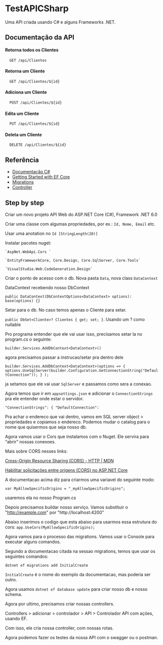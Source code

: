 
# TestAPICSharp

Uma API criada usando C# e alguns Frameworks .NET.




## Documentação da API

#### Retorna todos os Clientes

```http
  GET /api/Clientes
```

#### Retorna um Cliente

```http
  GET /api/Clientes/${id}
```

#### Adiciona um Cliente

```http
  POST /api/Clientes/${id}
```

#### Edita um Cliente

```http
  PUT /api/Clientes/${id}
``` 

#### Deleta um Cliente

```http
  DELETE /api/Clientes/${id}
```


## Referência

 - [Documentação C#](https://learn.microsoft.com/pt-br/dotnet/csharp/)
 - [Getting Started with EF Core](https://learn.microsoft.com/en-us/ef/core/get-started/overview/first-app?tabs=netcore-cli)
 - [Migrations](https://learn.microsoft.com/pt-br/ef/core/managing-schemas/migrations/?tabs=dotnet-core-cli)
 - [Controller ](https://learn.microsoft.com/pt-br/aspnet/mvc/overview/older-versions-1/controllers-and-routing/aspnet-mvc-controllers-overview-cs?source=recommendations)


## Step by step

Criar um novo projeto API Web do ASP.NET Core (C#), Framework .NET 6.0

Criar uma classe com algumas propriedades, por ex.: `Id, Nome, Email` etc.

Usar uma anotation no `Id [StringLength(20)]`

Instalar pacotes nuget: 

    `AspNet.WebApi.Cors `

    `EntityFrameworkCore, Core.Design, Core.SqlServer, Core.Tools`

    `VisualStudio.Web.CodeGeneration.Design`

Criar o ponto de acesso com o db.  Nova pasta `Data`, nova class `DataContext`

DataContext recebendo nosso DbContext

`public DataContext(DbContextOptions<DataContext> options): base(options) {}`

Setar para o db. No caso temos apenas o Cliente para setar.

`public DbSet<Cliente>? Clientes { get; set; }`. Usando um ? como nullable

Pro programa entender que ele vai usar isso, precisamos setar la no program.cs o seguinte:

`builder.Services.AddDbContext<DataContext>()`

agora precisamos passar a instrucao/setar pra dentro dele

`builder.Services.AddDbContext<DataContext>(options =>
{
options.UseSqlServer(builder.Configuration.GetConnectionString("DefaultConnection"));
}
);`

ja setamos que ele vai usar `SqlServer` e passamos como sera a conexao.

Agora temos que ir em `appsettings.json` e adicionar o `ConnectionStrings` pra ele entender onde estar o servidor.

`"ConnectionStrings": {
"DefaultConnection":`

Pra achar o endereco que vai dentro, vamos em SQL server object > propriedades e copiamos o endereco. Podemos mudar o catalog para o nome que quisermos que seja nosso db.

Agora vamos usar o Cors que instalamos com o Nuget. Ele servira para “abrir” nossas conexoes. 

Mais sobre CORS nesses links:

[Cross-Origin Resource Sharing (CORS) - HTTP | MDN](https://developer.mozilla.org/pt-BR/docs/Web/HTTP/CORS#:~:text=CORS%20-%20Cross-Origin%20Resource%20Sharing,um%20servidor%20em%20uma%20origem)

[Habilitar solicitações entre origens (CORS) no ASP.NET Core](https://learn.microsoft.com/pt-br/aspnet/core/security/cors?view=aspnetcore-7.0)

A documentacao acima diz para criarmos uma variavel do seguinte modo:

`var MyAllowSpecificOrigins = "_myAllowSpecificOrigins";`

usaremos ela no nosso Program.cs

Depois precisamos buildar nosso serviço. Vamos substituir o "http://example.com" por "http://localhost:4200"

Abaixo inserimos o codigo que esta abaixo para usarmos essa estrutura do cors:
`app.UseCors(MyAllowSpecificOrigins);`

Agora vamos para o processo das migrations. Vamos usar o Console para executar alguns comandos.

Segundo a documentacao citada na sessao migrations, temos que usar os seguintes comandos:

`dotnet ef migrations add InitialCreate` 

`InitialCreate` é o nome do exemplo da documentacao, mas poderia ser outro.

Agora usamos `dotnet ef database update` para criar nosso db e nosso schema.

Agora por ultimo, precisamos criar nossas controllers.

Controllers > adicionar > controlador > API > Controlador API com ações, usando EF.

Com isso, ele cria nossa controller, com nossas rotas.

Agora podemos fazer os testes da nossa API com o swagger ou o postman.